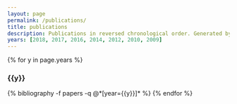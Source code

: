 ```yaml
---
layout: page
permalink: /publications/
title: publications
description: Publications in reversed chronological order. Generated by jekyll-scholar. <a href="/downloads/papers.bib">Download .bib file.</a>
years: [2018, 2017, 2016, 2014, 2012, 2010, 2009]
---
```


{% for y in page.years %}
  <h3 class="year">{{y}}</h3>
  {% bibliography -f papers -q @*[year={{y}}]* %}
{% endfor %}
